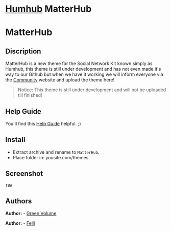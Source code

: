 # [Humhub](https://www.humhub.org/en) MatterHub

# MatterHub

## Discription
MatterHub is a new theme for the Social Network Kit known simply as Humhub, this theme is still under development and has not even made it's way to our Github but when we have it working we will inform everyone via the [Community](https://community.humhub.com/) website and upload the theme here!

>Notice: This theme is still under development and will not be uploaded till finished!

## Help Guide
You'll find this [Help Guide](https://github.com/Felli/humhub-themes-MatterHub/wiki) helpful. ;)

## Install
- Extract archive and rename to ```MatterHub```.
- Place folder in: yousite.com/themes

## Screenshot
`TBA`

## Authors
__Author:__ - [Green Volume](https://github.com/GreenVolume)

__Author:__ - [Felli](https://github.com/Felli)
